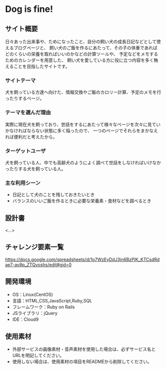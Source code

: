 # Dog is fine!

## サイト概要
日々あった出来事や、ためになったこと、自分の飼い犬の成長日記などとして使えるブログぺージと、
飼い犬のご飯を作るにあたって、その子の体重であればどのくらいの栄養を取ればいいのかなどの計算ツールや、
予定などをメモするためのカレンダーを用意した、
飼い犬を愛している方に役に立つ内容を多く賄えることを目指したサイトです。

### サイトテーマ
犬を飼っている方達へ向けた、情報交換やご飯のカロリー計算、予定のメモを行ったりするページ。

### テーマを選んだ理由
実際に現在犬を飼っており、世話をするにあたって様々なページを次々に見ていかなければならない状態に多く陥ったので、
一つのページでそれらをまかなえれば便利だと考えたから。

### ターゲットユーザ
犬を飼っている人、中でも高齢犬のようによく調べて世話をしなければいけなかったりする犬を飼っている人。

### 主な利用シーン
- 日記として犬のことを残しておきたいとき
- バランスのいいご飯を作るときに必要な栄養素・食材などを調べるとき

## 設計書
<...>

## チャレンジ要素一覧
https://docs.google.com/spreadsheets/d/1o7WzEyDdJ3jn6BzPIK_KTCsdRdae7-av8p_ZTQyoshs/edit#gid=0

## 開発環境
- OS：Linux(CentOS)
- 言語：HTML,CSS,JavaScript,Ruby,SQL
- フレームワーク：Ruby on Rails
- JSライブラリ：jQuery
- IDE：Cloud9

## 使用素材
- 外部サービスの画像素材・音声素材を使用した場合は、必ずサービス名とURLを明記してください。
- 使用しない場合は、使用素材の項目をREADMEから削除してください。
